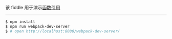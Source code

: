 该 fiddle 用于演示[函数引用](https://facebook.github.io/react/docs/more-about-refs.html#the-ref-callback-attribute)

---

```sh
$ npm install
$ npm run webpack-dev-server
$ # open http://localhost:8080/webpack-dev-server/
```
